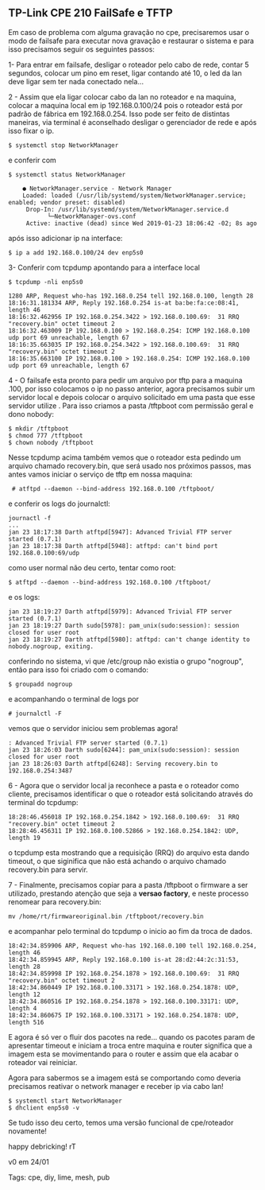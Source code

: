 ## TP-Link CPE 210 FailSafe e TFTP

Em caso de problema com alguma gravação no cpe, precisaremos usar o modo de failsafe para executar nova gravação e restaurar o sistema e para isso precisamos seguir os seguintes  passos:

 1- Para entrar em failsafe, desligar o roteador pelo cabo de rede, contar 5 segundos, colocar um pino em reset, ligar contando até 10,  o led da lan deve ligar sem ter nada conectado nela...


2 - Assim que ela ligar colocar cabo da lan no roteador e na maquina, colocar a maquina local em ip 192.168.0.100/24 pois o roteador está por padrão de fábrica em 192.168.0.254. Isso pode ser feito de distintas maneiras, via terminal é aconselhado desligar o gerenciador de rede e após isso fixar o ip.

	$ systemctl stop NetworkManager

e conferir com 

	$ systemctl status NetworkManager
```
	● NetworkManager.service - Network Manager
   	Loaded: loaded (/usr/lib/systemd/system/NetworkManager.service; enabled; vendor preset: disabled)
 	 Drop-In: /usr/lib/systemd/system/NetworkManager.service.d
           └─NetworkManager-ovs.conf
  	 Active: inactive (dead) since Wed 2019-01-23 18:06:42 -02; 8s ago
```
após isso adicionar ip na interface:

	$ ip a add 192.168.0.100/24 dev enp5s0

   
 3- Conferir com tcpdump apontando para a interface local

	$ tcpdump -nli enp5s0 

```
1280 ARP, Request who-has 192.168.0.254 tell 192.168.0.100, length 28
18:16:31.181334 ARP, Reply 192.168.0.254 is-at ba:be:fa:ce:08:41, length 46
18:16:32.462956 IP 192.168.0.254.3422 > 192.168.0.100.69:  31 RRQ "recovery.bin" octet timeout 2
18:16:32.463009 IP 192.168.0.100 > 192.168.0.254: ICMP 192.168.0.100 udp port 69 unreachable, length 67
18:16:35.663035 IP 192.168.0.254.3422 > 192.168.0.100.69:  31 RRQ "recovery.bin" octet timeout 2
18:16:35.663100 IP 192.168.0.100 > 192.168.0.254: ICMP 192.168.0.100 udp port 69 unreachable, length 67
```

4 -  O failsafe esta pronto para pedir um arquivo por tftp para a maquina .100, por isso colocamos o ip no passo anterior,  agora precisamos subir um servidor local e depois colocar o arquivo solicitado em uma pasta que esse servidor utilize . Para isso criamos a pasta /tftpboot com permissão geral e dono nobody:

	$ mkdir /tftpboot
	$ chmod 777 /tftpboot
	$ chown nobody /tftpboot
	
Nesse tcpdump acima também  vemos que o roteador esta pedindo um arquivo chamado recovery.bin, que será usado nos próximos passos, mas antes vamos iniciar o serviço de tftp em nossa maquina:

	 # atftpd --daemon --bind-address 192.168.0.100 /tftpboot/

e conferir os  logs do journalctl:

	journactl -f
	...
	jan 23 18:17:38 Darth atftpd[5947]: Advanced Trivial FTP server started (0.7.1) 
	jan 23 18:17:38 Darth atftpd[5948]: atftpd: can't bind port 192.168.0.100:69/udp 

como user normal não  deu certo, tentar como root:

	$ atftpd --daemon --bind-address 192.168.0.100 /tftpboot/

e os logs:	

	jan 23 18:19:27 Darth atftpd[5979]: Advanced Trivial FTP server started (0.7.1) 
	jan 23 18:19:27 Darth sudo[5978]: pam_unix(sudo:session): session closed for user root 
	jan 23 18:19:27 Darth atftpd[5980]: atftpd: can't change identity to nobody.nogroup, exiting. 


conferindo no sistema, vi que /etc/group não existia o grupo  "nogroup",  então para isso foi criado com o comando:

	$ groupadd nogroup

e acompanhando o terminal de  logs por 

	# journalctl -F

vemos que o servidor iniciou sem problemas agora!

```
: Advanced Trivial FTP server started (0.7.1) 
jan 23 18:26:03 Darth sudo[6244]: pam_unix(sudo:session): session closed for user root 
jan 23 18:26:03 Darth atftpd[6248]: Serving recovery.bin to 192.168.0.254:3487 
```

6 - Agora que o servidor local ja reconhece a pasta e o roteador como cliente, precisamos identificar o que o roteador está solicitando através do terminal do tcpdump:

```
18:28:46.456018 IP 192.168.0.254.1842 > 192.168.0.100.69:  31 RRQ "recovery.bin" octet timeout 2
18:28:46.456311 IP 192.168.0.100.52866 > 192.168.0.254.1842: UDP, length 19
```
o tcpdump esta mostrando que a requisição (RRQ) do arquivo esta dando timeout, o que siginifica que não está achando o arquivo chamado recovery.bin para servir.

7 - Finalmente, precisamos copiar para a pasta  /tftpboot o firmware a ser utilizado, prestando atenção que seja a  **versao factory**, e neste processo renomear para recovery.bin:

	mv /home/rt/firmwareoriginal.bin /tftpboot/recovery.bin

e acompanhar pelo terminal do tcpdump o inicio ao fim da troca de dados.

```
18:42:34.859906 ARP, Request who-has 192.168.0.100 tell 192.168.0.254, length 46
18:42:34.859945 ARP, Reply 192.168.0.100 is-at 28:d2:44:2c:31:53, length 28
18:42:34.859998 IP 192.168.0.254.1878 > 192.168.0.100.69:  31 RRQ "recovery.bin" octet timeout 2
18:42:34.860449 IP 192.168.0.100.33171 > 192.168.0.254.1878: UDP, length 12
18:42:34.860516 IP 192.168.0.254.1878 > 192.168.0.100.33171: UDP, length 4
18:42:34.860675 IP 192.168.0.100.33171 > 192.168.0.254.1878: UDP, length 516
```

E agora é só  ver o fluir dos pacotes na rede... quando os pacotes param de apresentar timeout e iniciam a troca entre maquina e router significa que a imagem esta se movimentando para o router e assim que ela acabar  o roteador vai reiniciar.

Agora para sabermos se a imagem está se comportando como deveria precisamos  reativar o network manager e receber ip via cabo lan!

	$ systemctl start NetworkManager
	$ dhclient enp5s0 -v

Se tudo isso deu certo, temos uma versão funcional de cpe/roteador novamente!

happy debricking!
rT

v0 em 24/01




Tags:
  cpe, diy, lime, mesh, pub